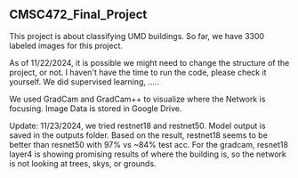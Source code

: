## CMSC472_Final_Project

This project is about classifying UMD buildings. So far, we have 3300 labeled images for this project.

As of 11/22/2024, it is possible we might need to change the structure of the project, or not.
I haven't have the time to run the code, please check it yourself. We did supervised learning, .....


We used GradCam and GradCam++ to visualize where the Network is focusing. Image Data is stored in Google Drive. 

Update: 11/23/2024, we tried restnet18 and restnet50. Model output is saved in the outputs folder. Based on the result, restnet18 seems to be better than resnet50 with 97% vs ~84% test acc. For the gradcam, resnet18 layer4 is showing promising results of where the building is, so the network is not looking at trees, skys, or grounds.
